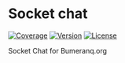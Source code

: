 # Socket chat

[![Coverage](https://img.shields.io/badge/coverage-0%25-red.svg)]()
[![Version](https://img.shields.io/badge/version-0.0.1-brightgreen.svg)]()
[![License](https://img.shields.io/npm/l/express.svg)]()

Socket Chat for Bumeranq.org
